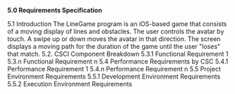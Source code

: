 **5.0 Requirements Specification**

5.1      Introduction
  The LineGame program is an iOS-based game that consists of a moving display of lines and obstacles. The user controls the avatar by touch. A swipe up or down moves the avatar in that direction. The screen displays a moving path for the duration of the game until the user "loses" that match.
5.2.     CSCI Component Breakdown
5.3.1    Functional Requirement 1
5.3.n    Functional Requirement n
5.4      Performance Requirements by CSC
5.4.1    Performance Requirement 1
5.4.n    Performance Requirement n
5.5      Project Environment Requirements
5.5.1    Development Environment Requirements
5.5.2    Execution Environment Requirements
